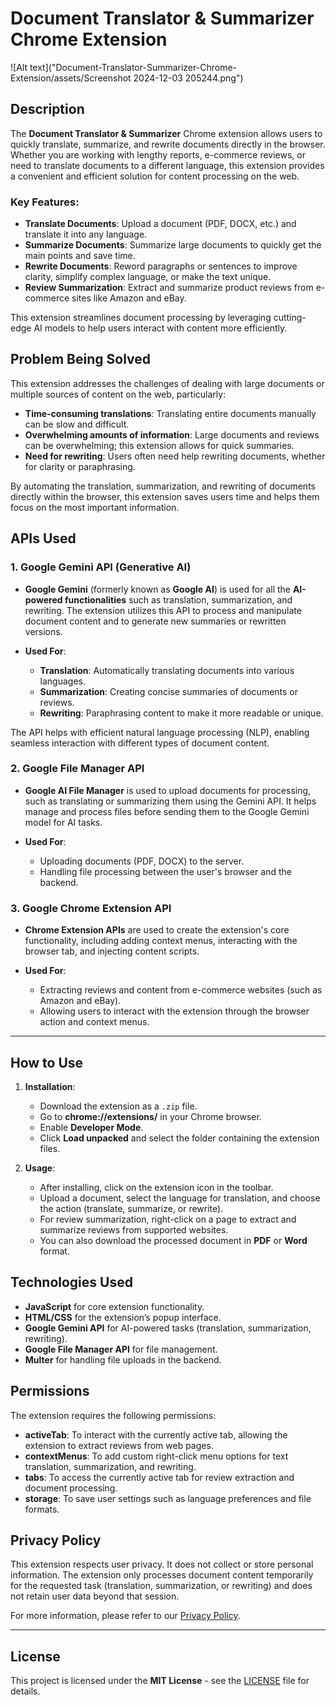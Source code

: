
# **Document Translator & Summarizer Chrome Extension**
![Alt text]("Document-Translator-Summarizer-Chrome-Extension/assets/Screenshot 2024-12-03 205244.png")

## **Description**

The **Document Translator & Summarizer** Chrome extension allows users to quickly translate, summarize, and rewrite documents directly in the browser. Whether you are working with lengthy reports, e-commerce reviews, or need to translate documents to a different language, this extension provides a convenient and efficient solution for content processing on the web.

### **Key Features:**
- **Translate Documents**: Upload a document (PDF, DOCX, etc.) and translate it into any language.
- **Summarize Documents**: Summarize large documents to quickly get the main points and save time.
- **Rewrite Documents**: Reword paragraphs or sentences to improve clarity, simplify complex language, or make the text unique.
- **Review Summarization**: Extract and summarize product reviews from e-commerce sites like Amazon and eBay.

This extension streamlines document processing by leveraging cutting-edge AI models to help users interact with content more efficiently.

## **Problem Being Solved**

This extension addresses the challenges of dealing with large documents or multiple sources of content on the web, particularly:
- **Time-consuming translations**: Translating entire documents manually can be slow and difficult.
- **Overwhelming amounts of information**: Large documents and reviews can be overwhelming; this extension allows for quick summaries.
- **Need for rewriting**: Users often need help rewriting documents, whether for clarity or paraphrasing.

By automating the translation, summarization, and rewriting of documents directly within the browser, this extension saves users time and helps them focus on the most important information.

## **APIs Used**

### 1. **Google Gemini API (Generative AI)**
   - **Google Gemini** (formerly known as **Google AI**) is used for all the **AI-powered functionalities** such as translation, summarization, and rewriting. The extension utilizes this API to process and manipulate document content and to generate new summaries or rewritten versions.
   
   - **Used For**:
     - **Translation**: Automatically translating documents into various languages.
     - **Summarization**: Creating concise summaries of documents or reviews.
     - **Rewriting**: Paraphrasing content to make it more readable or unique.
   
   The API helps with efficient natural language processing (NLP), enabling seamless interaction with different types of document content.

### 2. **Google File Manager API**
   - **Google AI File Manager** is used to upload documents for processing, such as translating or summarizing them using the Gemini API. It helps manage and process files before sending them to the Google Gemini model for AI tasks.
   
   - **Used For**:
     - Uploading documents (PDF, DOCX) to the server.
     - Handling file processing between the user's browser and the backend.

### 3. **Google Chrome Extension API**
   - **Chrome Extension APIs** are used to create the extension's core functionality, including adding context menus, interacting with the browser tab, and injecting content scripts.
   
   - **Used For**:
     - Extracting reviews and content from e-commerce websites (such as Amazon and eBay).
     - Allowing users to interact with the extension through the browser action and context menus.

---

## **How to Use**

1. **Installation**:
   - Download the extension as a `.zip` file.
   - Go to **chrome://extensions/** in your Chrome browser.
   - Enable **Developer Mode**.
   - Click **Load unpacked** and select the folder containing the extension files.

2. **Usage**:
   - After installing, click on the extension icon in the toolbar.
   - Upload a document, select the language for translation, and choose the action (translate, summarize, or rewrite).
   - For review summarization, right-click on a page to extract and summarize reviews from supported websites.
   - You can also download the processed document in **PDF** or **Word** format.

## **Technologies Used**
- **JavaScript** for core extension functionality.
- **HTML/CSS** for the extension’s popup interface.
- **Google Gemini API** for AI-powered tasks (translation, summarization, rewriting).
- **Google File Manager API** for file management.
- **Multer** for handling file uploads in the backend.

## **Permissions**
The extension requires the following permissions:
- **activeTab**: To interact with the currently active tab, allowing the extension to extract reviews from web pages.
- **contextMenus**: To add custom right-click menu options for text translation, summarization, and rewriting.
- **tabs**: To access the currently active tab for review extraction and document processing.
- **storage**: To save user settings such as language preferences and file formats.

## **Privacy Policy**

This extension respects user privacy. It does not collect or store personal information. The extension only processes document content temporarily for the requested task (translation, summarization, or rewriting) and does not retain user data beyond that session.

For more information, please refer to our [Privacy Policy](link-to-privacy-policy).

---
## **License**

This project is licensed under the **MIT License** - see the [LICENSE](LICENSE) file for details.
